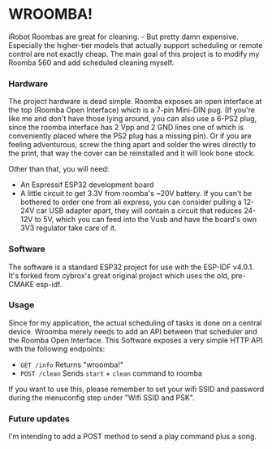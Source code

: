 # WROOMBA!
iRobot Roombas are great for cleaning. - But pretty damn expensive. Especially the higher-tier models that actually support scheduling or remote control are not exactly cheap. The main goal of this project is to modify my Roomba 560 and add scheduled cleaning myself.    

### Hardware
The project hardware is dead simple. Roomba exposes an open interface at the top (Roomba Open Interface) which is a 7-pin Mini-DIN pug. (If you're like me and don't have those lying around, you can also use a 6-PS2 plug, since the roomba interface has 2 Vpp and 2 GND lines one of which is conveniently placed where the PS2 plug has a missing pin). Or if you are feeling adventurous, screw the thing apart and solder the wires directly to the print, that way the cover can be reinstalled and it will look bone stock.

Other than that, you will need:
- An Espressif ESP32 development board
- A little circuit to get 3.3V from roomba's ~20V battery. If you can't be bothered to order one from ali express, you can consider pulling a 12-24V car USB adapter apart, they will contain a circuit that reduces 24-12V to 5V, which you can feed into the Vusb and have the board's own 3V3 regulator take care of it.

### Software
The software is a standard ESP32 project for use with the ESP-IDF v4.0.1. It's forked from cybrox's great original project which uses the old, pre-CMAKE esp-idf.

### Usage
Since for my application, the actual scheduling of tasks is done on a central device. Wroomba merely needs to add an API between that scheduler and the Roomba Open Interface. This Software exposes a very simple HTTP API with the following endpoints:
- `GET /info` Returns "wroomba!"
- `POST /clean` Sends `start` + `clean` command to roomba

If you want to use this, please remember to set your wifi SSID and password during the menuconfig step under "Wifi SSID and PSK".

### Future updates
I'm intending to add a POST method to send a play command plus a song.
